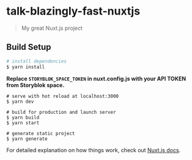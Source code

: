 # talk-blazingly-fast-nuxtjs

> My great Nuxt.js project

## Build Setup

```bash
# install dependencies
$ yarn install
```

**Replace `STORYBLOK_SPACE_TOKEN` in nuxt.config.js with your API TOKEN from Storyblok space.**

```
# serve with hot reload at localhost:3000
$ yarn dev

# build for production and launch server
$ yarn build
$ yarn start

# generate static project
$ yarn generate
```

For detailed explanation on how things work, check out [Nuxt.js docs](https://nuxtjs.org).

